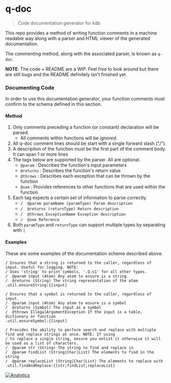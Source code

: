 q-doc
=====

> Code documentation generator for kdb 

This repo provides a method of writing function comments in a machine readable way along with a parser and HTML viewer of the generated documentation. 

The commenting method, along with the associated parser, is known as `q-doc`.

**NOTE**: The code + README are a WIP. Feel free to look around but there are still bugs and the README definitely isn't finished yet.

### Documenting Code

In order to use this documentation generator, your function comments must confirm to the schema defined in this section.

#### Method

1. Only comments preceding a function (or constant) declaration will be parsed.
   * All comments within functions will be *ignored*.
2. All q-doc comment lines should be start with a single forward slash ("/").
3. A description of the function must be the first part of the comment body. It can span 1 or more lines
4. The tags below are supported by the parser. All are optional.
   * `@param` : Describes the function's input parameters
   * `@returns` : Describes the function's return value
   * `@throws` : Describes each exception that can be thrown by the function
   * `@see` : Provides references to other functions that are used within the function
5. Each tag expects a certain set of information to parse correctly.
   * `/  @param paramName (paramType) Param description `
   * `/  @returns (returnType) Return description `
   * `/  @throws ExceptionName Exception description `
   * `/  @see Reference `
6. Both `paramType` and `returnType` can support multiple types by separating with `|`

#### Examples

These are some examples of the documentation scheme described above.

```
/ Ensures that a string is returned to the caller, regardless of input. Useful for logging. NOTE:
/ Uses 'string' to print symbols, '.Q.s1' for all other types.
/  @param input (Atom) Any atom to ensure is a string
/  @returns (String) The string representation of the atom
.util.ensureString:{[input]
```

```
/ Ensures that a symbol is returned to the caller, regardless of input.
/  @param input (Atom) Any atom to ensure is a symbol
/  @returns (Symbol) The input as a symbol
/  @throws IllegalArgumentException If the input is a table, dictionary or function
.util.ensureSymbol:{[input]
```

```
/ Provides the ability to perform search and replace with multiple find and replace strings at once. NOTE: If using
/ to replace a single string, ensure you enlist it otherwise it will be used as a list of characters.
/  @param str (String) The string to find and replace in
/  @param findList (String|Char|List) The elements to find in the string
/  @param replaceList (String|Char|List) The elements to replace with
.util.findAndReplace:{[str;findList;replaceList]
```

[![Analytics](https://ga-beacon.appspot.com/UA-54104883-5/q-doc/README)](https://github.com/jasraj/q-doc)
